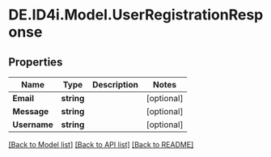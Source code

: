 # DE.ID4i.Model.UserRegistrationResponse
## Properties

Name | Type | Description | Notes
------------ | ------------- | ------------- | -------------
**Email** | **string** |  | [optional] 
**Message** | **string** |  | [optional] 
**Username** | **string** |  | [optional] 

[[Back to Model list]](../README.md#documentation-for-models) [[Back to API list]](../README.md#documentation-for-api-endpoints) [[Back to README]](../README.md)

